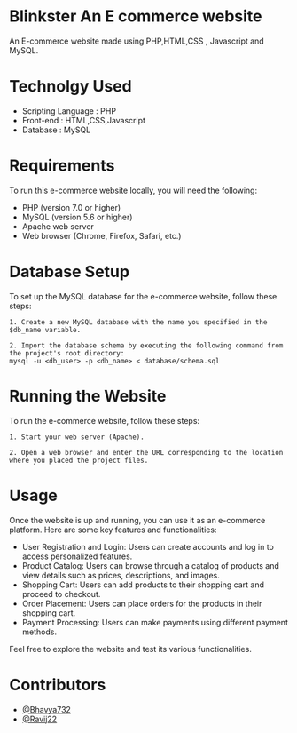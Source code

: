 # Blinkster An E commerce website

An E-commerce website made using PHP,HTML,CSS , Javascript and MySQL.

# Technolgy Used

- Scripting Language : PHP
- Front-end : HTML,CSS,Javascript
- Database : MySQL

# Requirements

To run this e-commerce website locally, you will need the following:

- PHP (version 7.0 or higher)
- MySQL (version 5.6 or higher)
- Apache web server
- Web browser (Chrome, Firefox, Safari, etc.)

# Database Setup

To set up the MySQL database for the e-commerce website, follow these steps:

    1. Create a new MySQL database with the name you specified in the $db_name variable.

    2. Import the database schema by executing the following command from the project's root directory:
    mysql -u <db_user> -p <db_name> < database/schema.sql

# Running the Website

To run the e-commerce website, follow these steps:

    1. Start your web server (Apache).

    2. Open a web browser and enter the URL corresponding to the location where you placed the project files.

# Usage

Once the website is up and running, you can use it as an e-commerce platform. Here are some key features and functionalities:

- User Registration and Login: Users can create accounts and log in to access personalized features.
- Product Catalog: Users can browse through a catalog of products and view details such as prices, descriptions, and images.
- Shopping Cart: Users can add products to their shopping cart and proceed to checkout.
- Order Placement: Users can place orders for the products in their shopping cart.
- Payment Processing: Users can make payments using different payment methods.

Feel free to explore the website and test its various functionalities.

# Contributors

- [@Bhavya732](https://github.com/Bhavya732)
- [@Ravij22](https://github.com/Ravij22)
